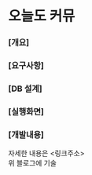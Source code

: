 # 오늘도 커뮤

### [개요]


### [요구사항]


### [DB 설계]


### [실행화면]


### [개발내용]
자세한 내용은 <링크주소>
<br/>
위 블로그에 기술

